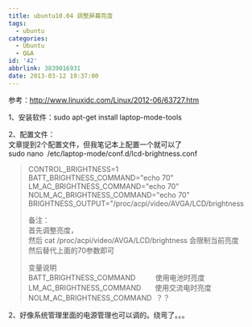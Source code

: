 ```yaml
---
title: ubuntu10.04 调整屏幕亮度
tags:
  - ubuntu
categories:
  - Ubuntu
  - Q&A
id: '42'
abbrlink: 3839016931
date: 2013-03-12 19:37:00
---
```


  
参考：http://www.linuxidc.com/Linux/2012-06/63727.htm  
  
1、安装软件：sudo apt-get install laptop-mode-tools  
  
2、配置文件：  
文章提到2个配置文件，但我笔记本上配置一个就可以了  
sudo nano  /etc/laptop-mode/conf.d/lcd-brightness.conf  

> CONTROL\_BRIGHTNESS=1  
> BATT\_BRIGHTNESS\_COMMAND="echo 70"  
> LM\_AC\_BRIGHTNESS\_COMMAND="echo 70"  
> NOLM\_AC\_BRIGHTNESS\_COMMAND="echo 70"  
> BRIGHTNESS\_OUTPUT="/proc/acpi/video/AVGA/LCD/brightness  
>   
> 备注：  
> 首先调整亮度，  
> 然后 cat /proc/acpi/video/AVGA/LCD/brightness 会限制当前亮度  
> 然后替代上面的70参数即可  
>   
> 变量说明  
> BATT\_BRIGHTNESS\_COMMAND          使用电池时亮度  
> LM\_AC\_BRIGHTNESS\_COMMAND       使用交流电时亮度  
> NOLM\_AC\_BRIGHTNESS\_COMMAND  ？？  

>   

2、好像系统管理里面的电源管理也可以调的。绕弯了。。。